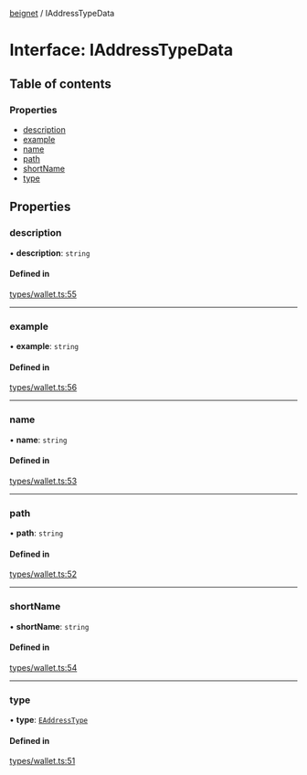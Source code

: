 [beignet](../README.md) / IAddressTypeData

# Interface: IAddressTypeData

## Table of contents

### Properties

- [description](IAddressTypeData.md#description)
- [example](IAddressTypeData.md#example)
- [name](IAddressTypeData.md#name)
- [path](IAddressTypeData.md#path)
- [shortName](IAddressTypeData.md#shortname)
- [type](IAddressTypeData.md#type)

## Properties

### description

• **description**: `string`

#### Defined in

[types/wallet.ts:55](https://github.com/synonymdev/beignet/blob/e4162f7/src/types/wallet.ts#L55)

___

### example

• **example**: `string`

#### Defined in

[types/wallet.ts:56](https://github.com/synonymdev/beignet/blob/e4162f7/src/types/wallet.ts#L56)

___

### name

• **name**: `string`

#### Defined in

[types/wallet.ts:53](https://github.com/synonymdev/beignet/blob/e4162f7/src/types/wallet.ts#L53)

___

### path

• **path**: `string`

#### Defined in

[types/wallet.ts:52](https://github.com/synonymdev/beignet/blob/e4162f7/src/types/wallet.ts#L52)

___

### shortName

• **shortName**: `string`

#### Defined in

[types/wallet.ts:54](https://github.com/synonymdev/beignet/blob/e4162f7/src/types/wallet.ts#L54)

___

### type

• **type**: [`EAddressType`](../enums/EAddressType.md)

#### Defined in

[types/wallet.ts:51](https://github.com/synonymdev/beignet/blob/e4162f7/src/types/wallet.ts#L51)
